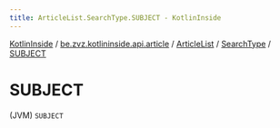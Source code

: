 ```yaml
---
title: ArticleList.SearchType.SUBJECT - KotlinInside
---
```


[KotlinInside](../../../index.html) / [be.zvz.kotlininside.api.article](../../index.html) / [ArticleList](../index.html) / [SearchType](index.html) / [SUBJECT](./-s-u-b-j-e-c-t.html)

# SUBJECT

(JVM) `SUBJECT`